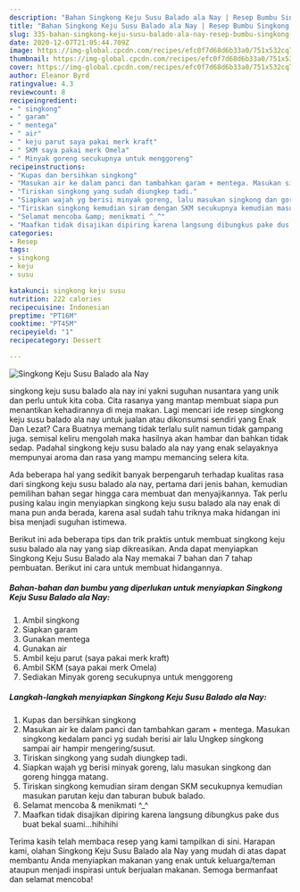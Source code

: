 ```yaml
---
description: "Bahan Singkong Keju Susu Balado ala Nay | Resep Bumbu Singkong Keju Susu Balado ala Nay Yang Mudah Dan Praktis"
title: "Bahan Singkong Keju Susu Balado ala Nay | Resep Bumbu Singkong Keju Susu Balado ala Nay Yang Mudah Dan Praktis"
slug: 335-bahan-singkong-keju-susu-balado-ala-nay-resep-bumbu-singkong-keju-susu-balado-ala-nay-yang-mudah-dan-praktis
date: 2020-12-07T21:05:44.709Z
image: https://img-global.cpcdn.com/recipes/efc0f7d68d6b33a0/751x532cq70/singkong-keju-susu-balado-ala-nay-foto-resep-utama.jpg
thumbnail: https://img-global.cpcdn.com/recipes/efc0f7d68d6b33a0/751x532cq70/singkong-keju-susu-balado-ala-nay-foto-resep-utama.jpg
cover: https://img-global.cpcdn.com/recipes/efc0f7d68d6b33a0/751x532cq70/singkong-keju-susu-balado-ala-nay-foto-resep-utama.jpg
author: Eleanor Byrd
ratingvalue: 4.3
reviewcount: 8
recipeingredient:
- " singkong"
- " garam"
- " mentega"
- " air"
- " keju parut saya pakai merk kraft"
- " SKM saya pakai merk Omela"
- " Minyak goreng secukupnya untuk menggoreng"
recipeinstructions:
- "Kupas dan bersihkan singkong"
- "Masukan air ke dalam panci dan tambahkan garam + mentega. Masukan singkong kedalam panci yg sudah berisi air lalu Ungkep singkong sampai air hampir mengering/susut."
- "Tiriskan singkong yang sudah diungkep tadi."
- "Siapkan wajah yg berisi minyak goreng, lalu masukan singkong dan goreng hingga matang."
- "Tiriskan singkong kemudian siram dengan SKM secukupnya kemudian masukan parutan keju dan taburan bubuk balado."
- "Selamat mencoba &amp; menikmati ^_^"
- "Maafkan tidak disajikan dipiring karena langsung dibungkus pake dus buat bekal suami...hihihihi"
categories:
- Resep
tags:
- singkong
- keju
- susu

katakunci: singkong keju susu 
nutrition: 222 calories
recipecuisine: Indonesian
preptime: "PT16M"
cooktime: "PT45M"
recipeyield: "1"
recipecategory: Dessert

---
```



![Singkong Keju Susu Balado ala Nay](https://img-global.cpcdn.com/recipes/efc0f7d68d6b33a0/751x532cq70/singkong-keju-susu-balado-ala-nay-foto-resep-utama.jpg)


singkong keju susu balado ala nay ini yakni suguhan nusantara yang unik dan perlu untuk kita coba. Cita rasanya yang mantap membuat siapa pun menantikan kehadirannya di meja makan.
Lagi mencari ide resep singkong keju susu balado ala nay untuk jualan atau dikonsumsi sendiri yang Enak Dan Lezat? Cara Buatnya memang tidak terlalu sulit namun tidak gampang juga. semisal keliru mengolah maka hasilnya akan hambar dan bahkan tidak sedap. Padahal singkong keju susu balado ala nay yang enak selayaknya mempunyai aroma dan rasa yang mampu memancing selera kita.



Ada beberapa hal yang sedikit banyak berpengaruh terhadap kualitas rasa dari singkong keju susu balado ala nay, pertama dari jenis bahan, kemudian pemilihan bahan segar hingga cara membuat dan menyajikannya. Tak perlu pusing kalau ingin menyiapkan singkong keju susu balado ala nay enak di mana pun anda berada, karena asal sudah tahu triknya maka hidangan ini bisa menjadi suguhan istimewa.


Berikut ini ada beberapa tips dan trik praktis untuk membuat singkong keju susu balado ala nay yang siap dikreasikan. Anda dapat menyiapkan Singkong Keju Susu Balado ala Nay memakai 7 bahan dan 7 tahap pembuatan. Berikut ini cara untuk membuat hidangannya.

<!--inarticleads1-->

##### Bahan-bahan dan bumbu yang diperlukan untuk menyiapkan Singkong Keju Susu Balado ala Nay:

1. Ambil  singkong
1. Siapkan  garam
1. Gunakan  mentega
1. Gunakan  air
1. Ambil  keju parut (saya pakai merk kraft)
1. Ambil  SKM (saya pakai merk Omela)
1. Sediakan  Minyak goreng secukupnya untuk menggoreng




<!--inarticleads2-->

##### Langkah-langkah menyiapkan Singkong Keju Susu Balado ala Nay:

1. Kupas dan bersihkan singkong
1. Masukan air ke dalam panci dan tambahkan garam + mentega. Masukan singkong kedalam panci yg sudah berisi air lalu Ungkep singkong sampai air hampir mengering/susut.
1. Tiriskan singkong yang sudah diungkep tadi.
1. Siapkan wajah yg berisi minyak goreng, lalu masukan singkong dan goreng hingga matang.
1. Tiriskan singkong kemudian siram dengan SKM secukupnya kemudian masukan parutan keju dan taburan bubuk balado.
1. Selamat mencoba &amp; menikmati ^_^
1. Maafkan tidak disajikan dipiring karena langsung dibungkus pake dus buat bekal suami...hihihihi




Terima kasih telah membaca resep yang kami tampilkan di sini. Harapan kami, olahan Singkong Keju Susu Balado ala Nay yang mudah di atas dapat membantu Anda menyiapkan makanan yang enak untuk keluarga/teman ataupun menjadi inspirasi untuk berjualan makanan. Semoga bermanfaat dan selamat mencoba!
